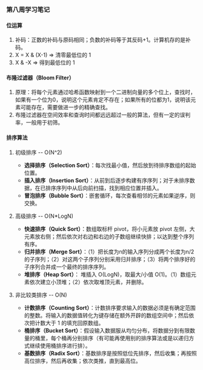 ### 第八周学习笔记

#### 位运算
1. 补码：正数的补码与原码相同；负数的补码等于其反码+1。计算机存的是补码。
1. X = X & (X-1) => 清零最低位的 1
2. X & -X => 得到最低位的 1

#### 布隆过滤器（Bloom Filter）
1. 原理：将每个元素通过哈希函数映射到一个二进制向量的多个位上，查找时，如果有一个位为0，说明这个元素肯定不存在；如果所有的位都为1，说明该元素可能存在，需要做进一步的精确查找。
2. 布隆过滤器在空间效率和查询时间都远远超过一般的算法，但有一定的误判率，一般用于初筛。

#### 排序算法
1. 初级排序 -- O(N^2)
	* **选择排序（Selection Sort）**：每次找最小值，然后放到待排序数组的起始位置。
	* **插入排序（Insertion Sort）**：从前到后逐步构建有序序列；对于未排序数据，在已排序序列中从后向前扫描，找到相应位置并插入。
	*  **冒泡排序（Bubble Sort）**：嵌套循环，每次查看相邻的元素如果逆序，则交换。

2. 高级排序 -- O(N*LogN)
	* **快速排序（Quick Sort）**：数组取标杆 pivot，将小元素放 pivot 左侧，大元素放右侧；然后依次对右边和右边的子数组继续快排；以达到整个序列有序。
	* **归并排序（Merge Sort）**：（1）把长度为n的输入序列分成两个长度为n/2的子序列；（2）对这两个子序列分别采用归并排序；（3）将两个排序好的子序列合并成一个最终的排序序列。
	* **堆排序（Heap Sort）**： 堆插入 O(LogN)，取最大/小值 O(1)。（1）数组元素依次建立小顶堆；（2）依次取堆顶元素，并删除。

3. 非比较类排序 -- O(N)
	* **计数排序（Counting Sort）**：计数排序要求输入的数据必须是有确定范围的整数。将输入的数据值转化为键存储在额外开辟的数组空间中；然后依次把计数大于 1 的填充回原数组。
	* **桶排序（Bucket Sort）**：假设输入数据服从均匀分布，将数据分到有限数量的桶里，每个桶再分别排序（有可能再使用别的排序算法或是以递归方式继续使用桶排序进行排）。
	* **基数排序（Radix Sort）**：基数排序是按照低位先排序，然后收集；再按照高位排序，然后再收集；依次类推，直到最高位。

